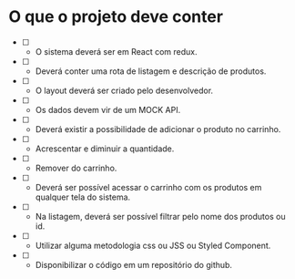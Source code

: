 # O que o projeto deve conter

* [ ] - O sistema deverá ser em React com redux.
* [ ] - Deverá conter uma rota de listagem e descrição de produtos.
* [ ] - O layout deverá ser criado pelo desenvolvedor.
* [ ] - Os dados devem vir de um MOCK API.
* [ ] - Deverá existir a possibilidade de adicionar o produto no carrinho.
* [ ] - Acrescentar e diminuir a quantidade.
* [ ] - Remover do carrinho.
* [ ] - Deverá ser possível acessar o carrinho com os produtos em qualquer tela do sistema.
* [ ] - Na listagem, deverá ser possível filtrar pelo nome dos produtos ou id.
* [ ] - Utilizar alguma metodologia css ou JSS ou Styled Component.
* [ ] - Disponibilizar o código em um repositório do github.